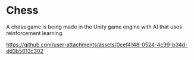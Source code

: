 # Chess
A chess game is being made in the Unity game engine with AI that uses reinforcement learning.

https://github.com/user-attachments/assets/0cef4148-0524-4c99-b34d-dd3b5613c302


